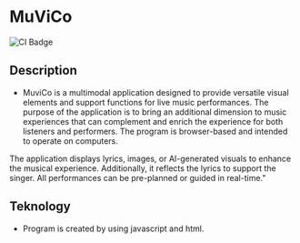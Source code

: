 # MuViCo
![CI Badge](https://github.com/MuViCo/MuViCo/workflows/CI/badge.svg)
## Description

- MuviCo is a multimodal application designed to provide versatile visual elements and support functions for live music performances. The purpose of the application is to bring an additional dimension to music experiences that can complement and enrich the experience for both listeners and performers. The program is browser-based and intended to operate on computers.

The application displays lyrics, images, or AI-generated visuals to enhance the musical experience. Additionally, it reflects the lyrics to support the singer. All performances can be pre-planned or guided in real-time."

## Teknology

- Program is created by using javascript and html. 
